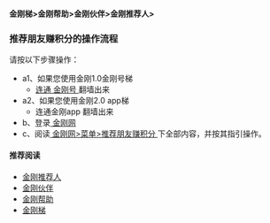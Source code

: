 #### 金刚梯>金刚帮助>金刚伙伴>金刚推荐人>
### 推荐朋友赚积分的操作流程

请按以下步骤操作：
- a1、如果您使用金刚1.0金刚号梯
  - [ 连通 ](https://a2zitpro.github.io/web/usageofkkid)[ 金刚号 ](https://a2zitpro.github.io/web/kkid)翻墙出来
- a2、如果您使用金刚2.0 app梯
  - 连通金刚app 翻墙出来
- b、登录[ 金刚网 ](https://a2zitpro.github.io/web/kksitecn)
- c、阅读[ 金刚网>菜单>推荐朋友赚积分 ](https://www.atozitpro.net/zh/my-account/refer-friend/)下全部内容，并按其指引操作。

#### 推荐阅读
- [金刚推荐人](https://a2zitpro.github.io/web/list_kkreferrer)
- [金刚伙伴](https://a2zitpro.github.io/web/list_kkpartner)
- [金刚帮助](https://a2zitpro.github.io/web/list_helpkkvpn)
- [金刚梯](https://a2zitpro.github.io/web/dlb)
